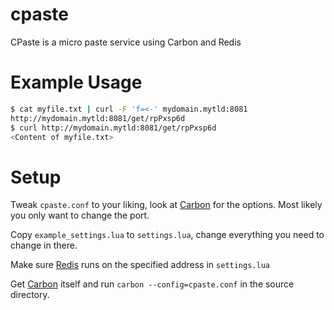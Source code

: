 # cpaste
CPaste is a micro paste service using Carbon and Redis

# Example Usage
```sh
$ cat myfile.txt | curl -F 'f=<-' mydomain.mytld:8081
http://mydomain.mytld:8081/get/rpPxsp6d
$ curl http://mydomain.mytld:8081/get/rpPxsp6d
<Content of myfile.txt>
```

# Setup
Tweak `cpaste.conf` to your liking, look at [Carbon](https://github.com/vifino/carbon) for the options. 
Most likely you only want to change the port.

Copy `example_settings.lua` to `settings.lua`, change everything you need to change in there.

Make sure [Redis](http://redis.io/) runs on the specified address in `settings.lua`

Get [Carbon](https://github.com/vifino/carbon) itself and run `carbon --config=cpaste.conf` in the source directory.
